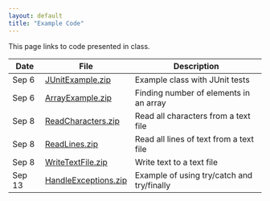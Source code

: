 ```yaml
---
layout: default
title: "Example Code"
---
```


This page links to code presented in class.

Date | File | Description
---- | ---- | -----------
Sep 6 | [JUnitExample.zip](JUnitExample.zip) | Example class with JUnit tests
Sep 6 | [ArrayExample.zip](ArrayExample.zip) | Finding number of elements in an array
Sep 8 | [ReadCharacters.zip](ReadCharacters.zip) | Read all characters from a text file
Sep 8 | [ReadLines.zip](ReadLines.zip) | Read all lines of text from a text file
Sep 8 | [WriteTextFile.zip](WriteTextFile.zip) | Write text to a text file
Sep 13 | [HandleExceptions.zip](HandleExceptions.zip) | Example of using try/catch and try/finally
